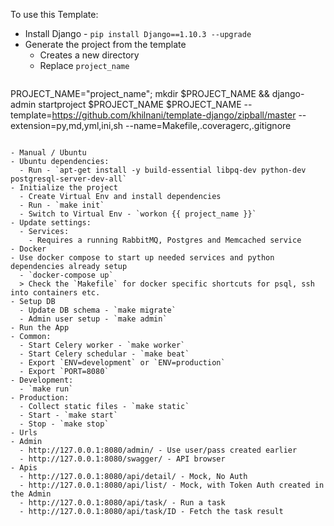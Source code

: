 
To use this Template:

- Install Django - `pip install Django==1.10.3 --upgrade`
- Generate the project from the template
  - Creates a new directory
  - Replace `project_name`
  ```
PROJECT_NAME="project_name"; mkdir $PROJECT_NAME && django-admin startproject $PROJECT_NAME $PROJECT_NAME --template=https://github.com/khilnani/template-django/zipball/master --extension=py,md,yml,ini,sh --name=Makefile,.coveragerc,.gitignore
  ```

- Manual / Ubuntu
  - Ubuntu dependencies:
    - Run - `apt-get install -y build-essential libpq-dev python-dev postgresql-server-dev-all`
  - Initialize the project
    - Create Virtual Env and install dependencies
    - Run - `make init`
    - Switch to Virtual Env - `workon {{ project_name }}`
  - Update settings:
    - Services:
      - Requires a running RabbitMQ, Postgres and Memcached service
- Docker
  - Use docker compose to start up needed services and python dependencies already setup
    - `docker-compose up`
    > Check the `Makefile` for docker specific shortcuts for psql, ssh into containers etc.
- Setup DB
    - Update DB schema - `make migrate`
    - Admin user setup - `make admin`
- Run the App
  - Common:
    - Start Celery worker - `make worker`
    - Start Celery schedular - `make beat`
    - Export `ENV=development` or `ENV=production`
    - Export `PORT=8080`
  - Development:
    - `make run`
  - Production:
    - Collect static files - `make static`
    - Start - `make start`
    - Stop - `make stop`
- Urls
  - Admin
    - http://127.0.0.1:8080/admin/ - Use user/pass created earlier
    - http://127.0.0.1:8080/swagger/ - API browser
  - Apis
    - http://127.0.0.1:8080/api/detail/ - Mock, No Auth
    - http://127.0.0.1:8080/api/list/ - Mock, with Token Auth created in the Admin
    - http://127.0.0.1:8080/api/task/ - Run a task
    - http://127.0.0.1:8080/api/task/ID - Fetch the task result
